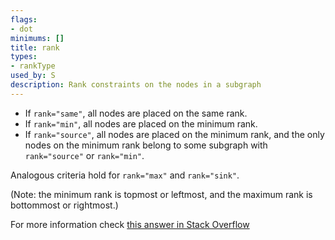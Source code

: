 ```yaml
---
flags:
- dot
minimums: []
title: rank
types:
- rankType
used_by: S
description: Rank constraints on the nodes in a subgraph
---
```


* If `rank="same"`, all nodes are placed on the same rank.
* If `rank="min"`, all nodes are placed on the minimum rank.
* If `rank="source"`, all nodes are placed on the minimum rank, and
  the only nodes on the minimum rank belong to some subgraph with
  `rank="source"` or `rank="min"`.

Analogous criteria hold for `rank="max"` and `rank="sink"`.

(Note: the minimum rank is topmost or leftmost, and the maximum rank is
bottommost or rightmost.)

For more information check [this answer in Stack Overflow](https://stackoverflow.com/a/6155783/3416774)
